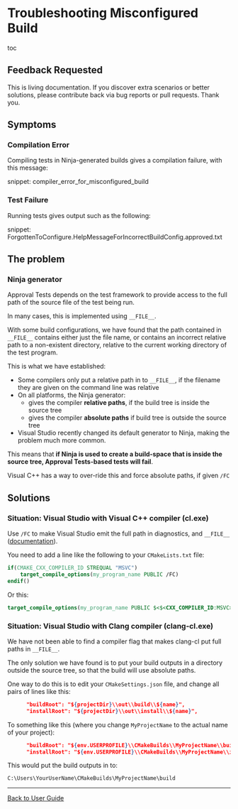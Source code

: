 <a id="top"></a>

# Troubleshooting Misconfigured Build

toc

## Feedback Requested

This is living documentation. If you discover extra scenarios or better solutions, please contribute back via bug reports or pull requests. Thank you. 

## Symptoms

### Compilation Error

Compiling tests in Ninja-generated builds gives a compilation failure, with this message:

snippet: compiler_error_for_misconfigured_build

### Test Failure

Running tests gives output such as the following:

snippet: ForgottenToConfigure.HelpMessageForIncorrectBuildConfig.approved.txt

## The problem

### Ninja generator

Approval Tests depends on the test framework to provide access to the full path of the source file of the test being run.

In many cases, this is implemented using `__FILE__`.

With some build configurations, we have found that the path contained in `__FILE__` contains either just the file name, or contains an incorrect relative path to a non-existent directory, relative to the current working directory of the test program.

This is what we have established:

* Some compilers only put a relative path in to `__FILE__`, if the filename they are given on the command line was relative
* On all platforms, the Ninja generator:
  * gives the compiler **relative paths**, if the build tree is inside the source tree
  * gives the compiler **absolute paths** if build tree is outside the source tree
* Visual Studio recently changed its default generator to Ninja, making the problem much more common.

This means that **if Ninja is used to create a build-space that is inside the source tree, Approval Tests-based tests will fail**.

Visual C++ has a way to over-ride this and force absolute paths, if given `/FC`


## Solutions

### Situation: Visual Studio with Visual C++ compiler (cl.exe)

Use `/FC` to make Visual Studio emit the full path in diagnostics, and `__FILE__` ([documentation](https://docs.microsoft.com/en-us/cpp/build/reference/fc-full-path-of-source-code-file-in-diagnostics?view=vs-2019)).

You need to add a line like the following to your `CMakeLists.txt` file:

```cmake
if(CMAKE_CXX_COMPILER_ID STREQUAL "MSVC")
    target_compile_options(my_program_name PUBLIC /FC)
endif()
```

Or this:

```cmake
target_compile_options(my_program_name PUBLIC $<$<CXX_COMPILER_ID:MSVC>:/FC>)
```

### Situation: Visual Studio with Clang compiler (clang-cl.exe)

We have not been able to find a compiler flag that makes clang-cl put full paths in `__FILE__`.

The only solution we have found is to put your build outputs in a directory outside the source tree, so that the build will use absolute paths.

One way to do this is to edit your `CMakeSettings.json` file, and change all pairs of lines like this:

```json
      "buildRoot": "${projectDir}\\out\\build\\${name}",
      "installRoot": "${projectDir}\\out\\install\\${name}",
```

To something like this (where you change `MyProjectName` to the actual name of your project):

```json
      "buildRoot": "${env.USERPROFILE}\\CMakeBuilds\\MyProjectName\\build\\${name}",
      "installRoot": "${env.USERPROFILE}\\CMakeBuilds\\MyProjectName\\install\\${name}",
```

This would put the build outputs in to:

`C:\Users\YourUserName\CMakeBuilds\MyProjectName\build`

---

[Back to User Guide](/doc/README.md#top)

